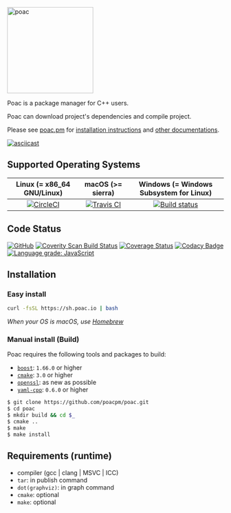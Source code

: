 <img alt="poac" src="https://raw.githubusercontent.com/poacpm/designs/master/images/logo.png" width="200px">


Poac is a package manager for C++ users.

Poac can download project's dependencies and compile project.

Please see [poac.pm](https://poac.io) for [installation instructions](https://poacpm.github.io/poac/en/getting-started/installation.html) and [other documentations](https://docs.poac.io).


[![asciicast](https://asciinema.org/a/QwgRXsyeMYk62vwuZ6X6DZvcC.png)](https://asciinema.org/a/QwgRXsyeMYk62vwuZ6X6DZvcC)

## Supported Operating Systems
| Linux (= x86_64 GNU/Linux) | macOS (>= sierra) | Windows (= Windows Subsystem for Linux) |
|:---:|:---:|:---:|
|[![CircleCI](https://circleci.com/gh/poacpm/poac.svg?style=shield)](https://circleci.com/gh/poacpm/poac)|[![Travis CI](https://travis-ci.com/poacpm/poac.svg?branch=master)](https://travis-ci.com/poacpm/poac)|[![Build status](https://ci.appveyor.com/api/projects/status/6r7d0526he3nsq7l/branch/master?svg=true)](https://ci.appveyor.com/project/matken11235/poac/branch/master)|

## Code Status
[![GitHub](https://img.shields.io/github/license/poacpm/poac.svg)](https://github.com/awslabs/aws-c-common/blob/master/LICENSE)
[![Coverity Scan Build Status](https://scan.coverity.com/projects/17677/badge.svg)](https://scan.coverity.com/projects/poacpm-poac)
[![Coverage Status](https://coveralls.io/repos/github/poacpm/poac/badge.svg?branch=master)](https://coveralls.io/github/poacpm/poac?branch=master)
[![Codacy Badge](https://api.codacy.com/project/badge/Grade/4179a24c6e514bc0b3344f80bf64a40d)](https://app.codacy.com/app/matken11235/poac?utm_source=github.com&utm_medium=referral&utm_content=poacpm/poac&utm_campaign=Badge_Grade_Settings)
[![Language grade: JavaScript](https://img.shields.io/lgtm/grade/javascript/g/poacpm/poac.svg?logo=lgtm&logoWidth=18)](https://lgtm.com/projects/g/poacpm/poac/context:javascript)

## Installation
### Easy install
```bash
curl -fsSL https://sh.poac.io | bash
```
*When your OS is macOS, use [Homebrew](https://github.com/Homebrew/brew)*

### Manual install (Build)
Poac requires the following tools and packages to build:
* [`boost`](https://github.com/boostorg): `1.66.0` or higher
* [`cmake`](https://github.com/Kitware/CMake): `3.0` or higher
* [`openssl`](https://github.com/openssl/openssl): as new as possible
* [`yaml-cpp`](https://github.com/jbeder/yaml-cpp): `0.6.0` or higher

```bash
$ git clone https://github.com/poacpm/poac.git
$ cd poac
$ mkdir build && cd $_
$ cmake ..
$ make
$ make install
```

<!--
If poac is already installed, you can build using poac:
```bash
$ poac build
```
-->

## Requirements (runtime)
* compiler (gcc | clang | MSVC | ICC)
* `tar`: in publish command
* `dot(graphviz)`: in graph command
* `cmake`: optional
* `make`: optional

<!--
## Contribution
Please see [CONTRIBUTING.md](.github/CONTRIBUTING.md)
-->
